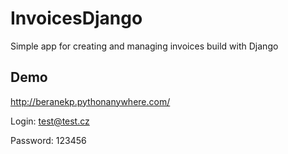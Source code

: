 # InvoicesDjango

Simple app for creating and managing invoices build with Django


## Demo 
http://beranekp.pythonanywhere.com/

Login: test@test.cz

Password: 123456
